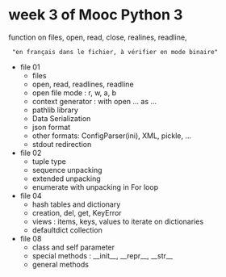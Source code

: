# week 3 of Mooc Python 3

function on files, open, read, close, realines, readline,
 
     "en français dans le fichier, à vérifier en mode binaire"

* file 01
    * files
    * open, read, readlines, readline
    * open file mode : r, w, a, b
    * context generator : with open ... as ...
    * pathlib library
    * Data Serialization
    * json format
    * other formats: ConfigParser(ini), XML, pickle, ...
    * stdout redirection
* file 02
    * tuple type
    * sequence unpacking
    * extended unpacking
    * enumerate with unpacking in For loop
* file 04
    * hash tables and dictionary
    * creation, del, get, KeyError
    * views : items, keys, values to iterate on dictionaries
    * defaultdict collection
* file 08
    * class and self parameter
    * special methods : \_\_init\_\_, \_\_repr\_\_, \_\_str\_\_
    * general methods